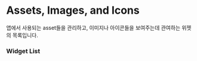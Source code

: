 # Assets, Images, and Icons

앱에서 사용되는 asset들을 관리하고, 이미지나 아이콘들을 보여주는데 관여하는 위젯의 목록입니다.

### Widget List

